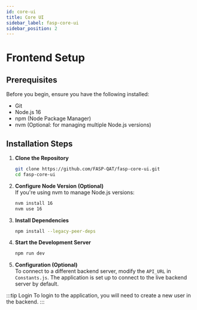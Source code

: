 ```yaml
---
id: core-ui
title: Core UI
sidebar_label: fasp-core-ui
sidebar_position: 2
---
```


# Frontend Setup

## Prerequisites

Before you begin, ensure you have the following installed:
- Git
- Node.js 16
- npm (Node Package Manager)
- nvm (Optional: for managing multiple Node.js versions)

## Installation Steps

1. **Clone the Repository**
   ```bash
   git clone https://github.com/FASP-QAT/fasp-core-ui.git
   cd fasp-core-ui
   ```

2. **Configure Node Version (Optional)**  
   If you're using nvm to manage Node.js versions:
   ```bash
   nvm install 16
   nvm use 16
   ```

3. **Install Dependencies**
   ```bash
   npm install --legacy-peer-deps
   ```

4. **Start the Development Server**
   ```bash
   npm run dev
   ```

5. **Configuration (Optional)**  
   To connect to a different backend server, modify the `API_URL` in `Constants.js`. The application is set up to connect to the live backend server by default.

:::tip Login
To login to the application, you will need to create a new user in the backend.
:::
